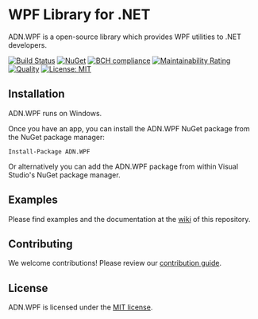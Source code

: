 # WPF Library for .NET

ADN.WPF is a open-source library which provides WPF utilities to .NET developers.

[![Build Status](https://travis-ci.org/andresdigiovanni/ADN.WPF.svg?branch=master)](https://travis-ci.org/andresdigiovanni/ADN.WPF)
[![NuGet](https://img.shields.io/nuget/v/ADN.WPF.svg)](https://www.nuget.org/packages/ADN.WPF/)
[![BCH compliance](https://bettercodehub.com/edge/badge/andresdigiovanni/ADN.WPF?branch=master)](https://bettercodehub.com/)
[![Maintainability Rating](https://sonarcloud.io/api/project_badges/measure?project=andresdigiovanni_ADN.WPF&metric=sqale_rating)](https://sonarcloud.io/dashboard?id=andresdigiovanni_ADN.WPF)
[![Quality](https://sonarcloud.io/api/project_badges/measure?project=andresdigiovanni_ADN.WPF&metric=alert_status)](https://sonarcloud.io/dashboard?id=andresdigiovanni_ADN.WPF)
[![License: MIT](https://img.shields.io/badge/License-MIT-yellow.svg)](https://opensource.org/licenses/MIT)

## Installation

ADN.WPF runs on Windows.

Once you have an app, you can install the ADN.WPF NuGet package from the NuGet package manager:

```
Install-Package ADN.WPF
```

Or alternatively you can add the ADN.WPF package from within Visual Studio's NuGet package manager.

## Examples

Please find examples and the documentation at the [wiki](https://github.com/andresdigiovanni/ADN.WPF/wiki) of this repository.

## Contributing

We welcome contributions! Please review our [contribution guide](CONTRIBUTING.md).

## License

ADN.WPF is licensed under the [MIT license](LICENSE).
